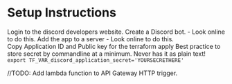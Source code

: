 # Setup Instructions
Login to the discord developers website. 
Create a Discord bot. - Look online to do this.
Add the app to a server - Look online to do this.  
Copy Application ID and Public key for the terraform apply
Best practice to store secret by commandline at a minimum. Never has it as plain text! ```export TF_VAR_discord_application_secret='YOURSECRETHERE'```

//TODO: Add lambda function to API Gateway HTTP trigger.
